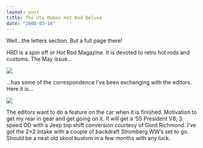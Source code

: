 ```yaml
---
layout: post
title: The Ute Makes Hot Rod Deluxe
date: "2008-03-16"
---
```


Well…the letters section. But a full page there!

HRD is a spin off or Hot Rod Magazine. It is devoted to retro hot rods and customs. The May issue…

![](/images/Kart_Hauler_Blog/6-HRD3.jpg)

…has some of the correspondence I’ve been exchanging with the editors. Here it is…

![](/images/Kart_Hauler_Blog/6-HRD.jpg)

The editors want to do a feature on the car when it is finished. Motivation to get my rear in gear and get going on it. It will get a ‘55 President V8, 3 speed OD with a Jeep top shift conversion courtesy of Gord Richmond. I’ve got the 2×2 intake with a couple of backdraft Stromberg WW’s set to go. Should be a neat old skool kustom in a few months with any luck.
